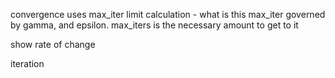 convergence uses max_iter limit calculation - what is this
max_iter governed by gamma, and epsilon.  max_iters is the necessary amount to get to it

show rate of change

iteration 